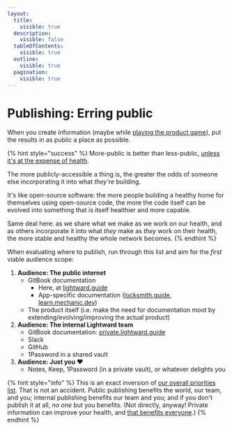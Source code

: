 ```yaml
---
layout:
  title:
    visible: true
  description:
    visible: false
  tableOfContents:
    visible: true
  outline:
    visible: true
  pagination:
    visible: true
---
```


# Publishing: Erring public

When you create information (maybe while [playing the product game](the-product-game/)), put the results in as public a place as possible.

{% hint style="success" %}
More-public is better than less-public, [unless it's at the expense of health](priorities.md).

The more publicly-accessible a thing is, the greater the odds of someone else incorporating it into what _they're_ building.

It's like open-source software: the more people building a healthy home for themselves using open-source code, the more the code itself can be evolved into something that is itself healthier and more capable.

Same deal here: as we share what we make as we work on our health, and as others incorporate it into what _they_ make as _they_ work on their health, the more stable and healthy the whole network becomes.
{% endhint %}

When evaluating where to publish, run through this list and aim for the _first_ viable audience scope:

1. **Audience: The public internet**
   * GitBook documentation
     * Here, at [lightward.guide](https://www.lightward.guide/)
     * App-specific documentation ([locksmith.guide](https://www.locksmith.guide/), [learn.mechanic.dev](https://learn.mechanic.dev/))
   * The product itself (i.e. make the need for documentation moot by extending/evolving/improving the actual product)
2. **Audience: The internal Lightward team**
   * GitBook documentation: [private.lightward.guide](https://private.lightward.guide/)
   * Slack
   * GitHub
   * 1Password in a shared vault
3. **Audience: Just you** :heart:
   * Notes, Keep, 1Password (in a private vault), or whatever delights you

{% hint style="info" %}
This is an exact inversion of [our overall priorities list](priorities.md). That is not an accident. Public publishing benefits the world, our team, and you; internal publishing benefits our team and you; and if you don't publish it at all, _no one_ but you benefits. (Not directly, anyway! Private information can improve your health, and [that benefits everyone](priorities.md).)
{% endhint %}

